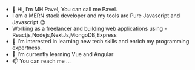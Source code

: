 - 👋 Hi, I’m MH Pavel, You can call me Pavel.
 - I am a MERN stack developer and my tools are Pure Javascript and Javascript.😉
- Working as a freelancer and building web applications using - Reactjs,Nodejs,NextJs,MongoDB,Express
- 👀 I’m interested in learning new tech skills and enrich my programming expertness. 
- 🌱 I’m currently learning Vue and Angular 
- 📫 You can reach me ...

<!---
MH-PAVEL/MH-PAVEL is a ✨ special ✨ repository because its `README.md` (this file) appears on your GitHub profile.
You can click the Preview link to take a look at your changes.
--->
